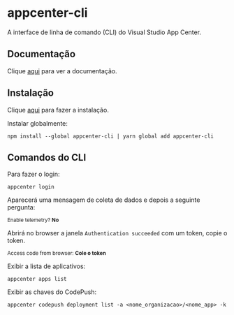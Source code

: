 # appcenter-cli

A interface de linha de comando (CLI) do Visual Studio App Center.

## Documentação

Clique [aqui](https://github.com/Microsoft/appcenter-cli) para ver a documentação.

## Instalação

Clique [aqui](https://www.npmjs.com/package/appcenter-cli) para fazer a instalação.

Instalar globalmente:

```
npm install --global appcenter-cli | yarn global add appcenter-cli
```

## Comandos do CLI

Para fazer o login:

```
appcenter login
```

Aparecerá uma mensagem de coleta de dados e depois a seguinte pergunta:

<sub> Enable telemetry? **No** </sub>

Abrirá no browser a janela `Authentication succeeded` com um token, copie o token.

<sub> Access code from browser: **Cole o token** </sub>

Exibir a lista de aplicativos:

```
appcenter apps list
```

Exibir as chaves do CodePush:

```
appcenter codepush deployment list -a <nome_organizacao>/<nome_app> -k
```